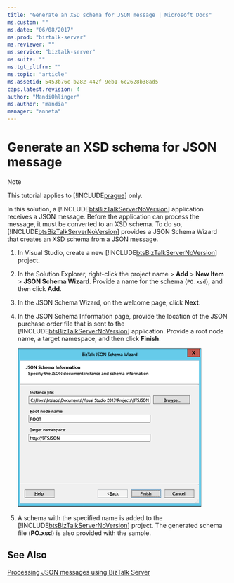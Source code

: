 ```yaml
---
title: "Generate an XSD schema for JSON message | Microsoft Docs"
ms.custom: ""
ms.date: "06/08/2017"
ms.prod: "biztalk-server"
ms.reviewer: ""
ms.service: "biztalk-server"
ms.suite: ""
ms.tgt_pltfrm: ""
ms.topic: "article"
ms.assetid: 5453b76c-b282-442f-9eb1-6c2628b38ad5
caps.latest.revision: 4
author: "MandiOhlinger"
ms.author: "mandia"
manager: "anneta"
---
```

# Generate an XSD schema for JSON message
> [!NOTE]
>  This tutorial applies to [!INCLUDE[prague](../includes/prague-md.md)] only.  
  
 In this solution, a [!INCLUDE[btsBizTalkServerNoVersion](../includes/btsbiztalkservernoversion-md.md)] application receives a JSON message. Before the application can process the message, it must be converted to an XSD schema. To do so, [!INCLUDE[btsBizTalkServerNoVersion](../includes/btsbiztalkservernoversion-md.md)] provides a JSON Schema Wizard that creates an XSD schema from a JSON message.  
  
1.  In Visual Studio, create a new [!INCLUDE[btsBizTalkServerNoVersion](../includes/btsbiztalkservernoversion-md.md)] project.  
  
2.  In the Solution Explorer, right-click the project name > **Add** > **New Item** > **JSON Schema Wizard**. Provide a name for the schema (`PO.xsd`), and then click **Add**.  
  
3.  In the JSON Schema Wizard, on the welcome page, click **Next**.  
  
4.  In the JSON Schema Information page, provide the location of the JSON purchase order file that is sent to the [!INCLUDE[btsBizTalkServerNoVersion](../includes/btsbiztalkservernoversion-md.md)] application. Provide a root node name, a target namespace, and then click **Finish**.  
  
     ![Generated XSD schema for JSON](../core/media/btsjson-wizard.png "BTSJSON_Wizard")  
  
5.  A schema with the specified name is added to the [!INCLUDE[btsBizTalkServerNoVersion](../includes/btsbiztalkservernoversion-md.md)] project. The generated schema file (**PO.xsd**) is also provided with the sample.  
  
## See Also  
 [Processing JSON messages using BizTalk Server](../core/processing-json-messages-using-biztalk-server.md)